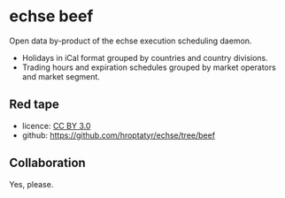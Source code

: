 echse beef
==========

Open data by-product of the echse execution scheduling daemon.

+ Holidays in iCal format grouped by countries and country divisions.
+ Trading hours and expiration schedules grouped by market operators
and market segment.


Red tape
--------

+ licence: [CC BY 3.0][1]
+ github: <https://github.com/hroptatyr/echse/tree/beef>


Collaboration
-------------

Yes, please.


  [1]: http://creativecommons.org/licenses/by/3.0/
